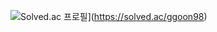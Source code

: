 ![Solved.ac 프로필](http://mazassumnida.wtf/api/v2/generate_badge?boj=ggoon98)](https://solved.ac/ggoon98)
